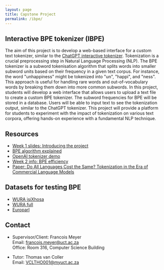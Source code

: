 ```yaml
---
layout: page
title: Capstone Project
permalink: /ibpe/
---
```


<h2>Interactive BPE tokenizer (IBPE)</h2>



The aim of this project is to develop a web-based interface for a custom text tokenizer, similar to the [ChatGPT interactive tokenizer](https://platform.openai.com/tokenizer). Tokenization is a crucial preprocessing step in Natural Language Processing (NLP). The BPE tokenizer is a subword tokenisation algorithm that splits words into smaller subword units based on their frequency in a given text corpus. For instance, the word "unhappiness" might be tokenized into "un", "happi", and "ness". This approach is useful for handling rare words and out-of-vocabulary words by breaking them down into more common subwords. In this project, students will develop a web interface that allows users to upload a text file to create a custom BPE tokenizer. The subword frequencies for BPE will be stored in a database. Users will be able to input text to see the tokenization output, similar to the ChatGPT tokenizer. This project will provide a platform for students to experiment with the impact of tokenization on various text corpora, offering hands-on experience with a fundamental NLP technique.


<h2>Resources</h2>


* [Week 1 slides: Introducing the project](https://drive.google.com/file/d/171zX20xmgomXx_q7kFEXPPeFczeJ6Fdp/view?usp=sharing)
* [BPE algorithm explained](https://huggingface.co/learn/nlp-course/en/chapter6/5)
* [OpenAI tokenizer demo](https://platform.openai.com/tokenizer)
* [Week 2 info: BPE efficiency](https://drive.google.com/file/d/1WenFZGIfSx0XdZ-CVdpRCutpuXUEPMXz/view?usp=sharing)
* [Paper: Do All Languages Cost the Same? Tokenization in the Era of Commercial Language Models](https://aclanthology.org/2023.emnlp-main.614.pdf)

<h2>Datasets for testing BPE</h2>

* [WURA isiXhosa](https://drive.google.com/file/d/1OMiiVbsMs3RE3mbk_-Oc0C3XcmMQ-X9J/view?usp=sharing)
* [WURA full](https://huggingface.co/datasets/castorini/wura)
* [Europarl](https://www.statmt.org/europarl/)

<h2>Contact</h2>

* Supervisor/Client: Francois Meyer \
  Email: francois.meyer@uct.ac.za \
  Office: Room 316, Computer Science Building
	

* Tutor: Thomas van Coller \
  Email: VCLTHO001@myuct.ac.za

  